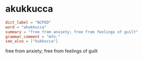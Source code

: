 # akukkucca

``` toml
dict_label = "NCPED"
word = "akukkucca"
summary = "free from anxiety; free from feelings of guilt"
grammar_comment = "mfn."
see_also = ["kukkucca"]
```

free from anxiety; free from feelings of guilt

